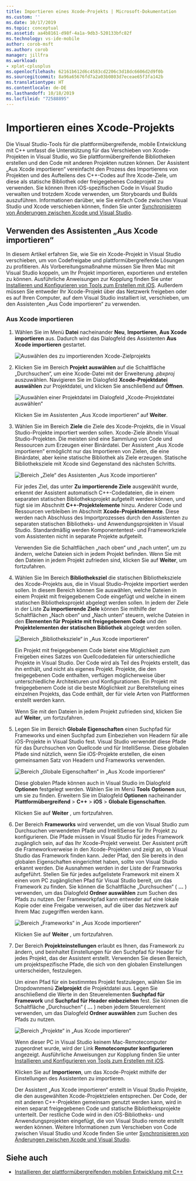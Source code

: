 ```yaml
---
title: Importieren eines Xcode-Projekts | Microsoft-Dokumentation
ms.custom: ''
ms.date: 10/17/2019
ms.topic: conceptual
ms.assetid: aa4b8161-d98f-4a1a-9db3-520133bfc82f
ms.technology: vs-ide-mobile
author: corob-msft
ms.author: corob
manager: jillfra
ms.workload:
- xplat-cplusplus
ms.openlocfilehash: 62161b612d6c4583cd2206c3d18dc6606d2d9f0b
ms.sourcegitcommit: 8a96a65676fd7a2a03b0803d7eceae65f3fa142b
ms.translationtype: HT
ms.contentlocale: de-DE
ms.lasthandoff: 10/18/2019
ms.locfileid: "72588895"
---
```

# <a name="import-an-xcode-project"></a>Importieren eines Xcode-Projekts

Die Visual Studio-Tools für die plattformübergreifende, mobile Entwicklung mit C++ umfasst die Unterstützung für das Verschieben von Xcode-Projekten in Visual Studio, wo Sie plattformübergreifende Bibliotheken erstellen und den Code mit anderen Projekten nutzen können. Der Assistent „Aus Xcode importieren“ vereinfacht den Prozess des Importierens von Projekten und des Aufteilens des C++-Codes auf Ihre Xcode-Ziele, um diese als statische Bibliothek oder freigegebenes Codeprojekt zu verwenden. Sie können Ihren iOS-spezifischen Code in Visual Studio verwalten und trotzdem Xcode verwenden, um Storyboards und Builds auszuführen. Informationen darüber, wie Sie einfach Code zwischen Visual Studio und Xcode verschieben können, finden Sie unter [Synchronisieren von Änderungen zwischen Xcode und Visual Studio](sync-changes-between-xcode-and-visual-studio.md).

## <a name="use-the-import-from-xcode-wizard"></a>Verwenden des Assistenten „Aus Xcode importieren“

In diesem Artikel erfahren Sie, wie Sie ein Xcode-Projekt in Visual Studio verschieben, um von Codefreigabe und plattformübergreifende Lösungen zu profitieren. Als Vorbereitungsmaßnahme müssen Sie Ihren Mac mit Visual Studio koppeln, um Ihr Projekt importieren, exportieren und erstellen zu können. Ausführliche Anweisungen zur Kopplung finden Sie unter [Installieren und Konfigurieren von Tools zum Erstellen mit iOS](../cross-platform/install-and-configure-tools-to-build-using-ios.md). Außerdem müssen Sie entweder Ihr Xcode-Projekt über das Netzwerk freigeben oder es auf Ihren Computer, auf dem Visual Studio installiert ist, verschieben, um den Assistenten „Aus Code importieren“ zu verwenden.

### <a name="import-from-xcode"></a>Aus Xcode importieren

1. Wählen Sie im Menü **Datei** nacheinander **Neu**, **Importieren**, **Aus Xcode importieren** aus. Dadurch wird das Dialogfeld des Assistenten **Aus Xcode importieren** gestartet.

   ![Auswählen des zu importierenden Xcode-Zielprojekts](../cross-platform/media/cppmdd_u2_importxcode_choose.PNG "Auswählen des zu importierenden Xcode-Zielprojekts")

1. Klicken Sie im Bereich **Projekt auswählen** auf die Schaltfläche „Durchsuchen“, um eine Xcode-Datei mit der Erweiterung *.pbxproj* auszuwählen. Navigieren Sie im Dialogfeld **Xcode-Projektdatei auswählen** zur Projektdatei, und klicken Sie anschließend auf **Öffnen**.

   ![Auswählen einer Projektdatei im Dialogfeld „Xcode-Projektdatei auswählen“](../cross-platform/media/cppmdd_u2_importxcode_browse.PNG "Auswählen einer Projektdatei im Dialogfeld „Xcode-Projektdatei auswählen“")

   Klicken Sie im Assistenten „Aus Xcode importieren“ auf **Weiter**.

1. Wählen Sie im Bereich **Ziele** die Ziele des Xcode-Projekts, die in Visual Studio-Projekte importiert werden sollen. Xcode-Ziele ähneln Visual Studio-Projekten. Die meisten sind eine Sammlung von Code und Ressourcen zum Erzeugen einer Binärdatei. Der Assistent „Aus Xcode importieren“ ermöglicht nur das Importieren von Zielen, die eine Binärdatei, aber keine statische Bibliothek als Ziele erzeugen. Statische Bibliotheksziele mit Xcode sind Gegenstand des nächsten Schritts.

   ![Bereich „Ziele“ des Assistenten „Aus Xcode importieren“](../cross-platform/media/cppmdd_u2_importxcode_destination.jpg "Bereich „Ziele“ des Assistenten „Aus Xcode importieren“")

   Für jedes Ziel, das unter **Zu importierende Ziele** ausgewählt wurde, erkennt der Assistent automatisch C++-Codedateien, die in einem separaten statischen Bibliotheksprojekt aufgeteilt werden können, und fügt sie im Abschnitt **C++-Projektelemente** hinzu. Anderer Code und Ressourcen verbleiben im Abschnitt **Xcode-Projektelemente**. Diese werden nach Abschluss des Importprozesses durch den Assistenten zu separaten statischen Bibliotheks- und Anwendungsprojekten in Visual Studio. Standardmäßig werden Komponententest- und Frameworkziele vom Assistenten nicht in separate Projekte aufgeteilt.

   Verwenden Sie die Schaltflächen „nach oben“ und „nach unten“, um zu ändern, welche Dateien sich in jedem Projekt befinden. Wenn Sie mit den Dateien in jedem Projekt zufrieden sind, klicken Sie auf **Weiter**, um fortzufahren.

1. Wählen Sie Im Bereich **Bibliotheksziel** die statischen Bibliotheksziele des Xcode-Projekts aus, die in Visual Studio-Projekte importiert werden sollen. In diesem Bereich können Sie auswählen, welche Dateien in einem Projekt mit freigegebenem Code eingefügt und welche in einem statischen Bibliotheksprojekt abgelegt werden sollen. In jedem der Ziele in der Liste **Zu importierende Ziele** können Sie mithilfe der Schaltflächen „Nach oben“ und „Nach unten“ steuern, welche Dateien in den **Elementen für Projekte mit freigegebenem Code** und den **Projektelementen der statischen Bibliothek** abgelegt werden sollen.

   ![Bereich „Bibliotheksziele“ in „Aus Xcode importieren“](../cross-platform/media/cppmdd_u2_importxcode_library.jpg "Bereich „Bibliotheksziele“ in „Aus Xcode importieren“")

   Ein Projekt mit freigegebenem Code bietet eine Möglichkeit zum Freigeben eines Satzes von Quellcodedateien für unterschiedliche Projekte in Visual Studio. Der Code wird als Teil des Projekts erstellt, das ihn enthält, und nicht als eigenes Projekt. Projekte, die den freigegebenen Code enthalten, verfügen möglicherweise über unterschiedliche Architekturen und Konfigurationen. Ein Projekt mit freigegebenem Code ist die beste Möglichkeit zur Bereitstellung eines einzelnen Projekts, das Code enthält, der für viele Arten von Plattformen erstellt werden kann.

   Wenn Sie mit den Dateien in jedem Projekt zufrieden sind, klicken Sie auf **Weiter**, um fortzufahren.

1. Legen Sie im Bereich **Globale Eigenschaften** einen Suchpfad für Frameworks und einen Suchpfad zum Einbeziehen von Headern für alle iOS-Projekte in Visual Studio fest. Visual Studio verwendet diese Pfade für das Durchsuchen von Quellcode und für IntelliSense. Diese globalen Pfade sind nützlich, wenn Sie iOS-Projekte erstellen, die einen gemeinsamen Satz von Headern und Frameworks verwenden.

   ![Bereich „Globale Eigenschaften“ in „Aus Xcode importieren“](../cross-platform/media/cppmdd_u2_importxcode_global.jpg "Bereich „Globale Eigenschaften“ in „Aus Xcode importieren“")

   Diese globalen Pfade können auch in Visual Studio im Dialogfeld **Optionen** festgelegt werden. Wählen Sie im Menü **Tools** **Optionen** aus, um sie zu finden. Erweitern Sie im Dialogfeld **Optionen** nacheinander **Plattformübergreifend** > **C++**  > **iOS** > **Globale Eigenschaften**.

   Klicken Sie auf **Weiter** , um fortzufahren.

1. Der Bereich **Frameworks** wird verwendet, um die von Visual Studio zum Durchsuchen verwendeten Pfade und IntelliSense für Ihr Projekt zu konfigurieren. Die Pfade müssen in Visual Studio für jedes Framework zugänglich sein, auf das Ihr Xcode-Projekt verweist. Der Assistent prüft die Frameworkverweise in den Xcode-Projekten und zeigt an, ob Visual Studio das Framework finden kann. Jeder Pfad, den Sie bereits in den globalen Eigenschaften eingerichtet haben, sollte von Visual Studio erkannt werden. Die Ausnahmen werden in der Liste der Frameworks aufgeführt. Stellen Sie für jedes aufgelistete Framework mit einem X einen vom PC zugänglichen Pfad für Visual Studio bereit, um das Framework zu finden. Sie können die Schaltfläche „Durchsuchen“ ( **...** ) verwenden, um das Dialogfeld **Ordner auswählen** zum Suchen des Pfads zu nutzen. Der Frameworkpfad kann entweder auf eine lokale Kopie oder eine Freigabe verweisen, auf die über das Netzwerk auf Ihrem Mac zugegriffen werden kann.

   ![Bereich „Frameworks“ in „Aus Xcode importieren“](../cross-platform/media/cppmdd_u2_importxcode_frameworks.jpg "Bereich „Frameworks“ in „Aus Xcode importieren“")

   Klicken Sie auf **Weiter** , um fortzufahren.

1. Der Bereich **Projekteinstellungen** erlaubt es Ihnen, das Framework zu ändern, und beinhaltet Einstellungen für den Suchpfad für Header für jedes Projekt, das der Assistent erstellt. Verwenden Sie diesen Bereich, um projektspezifische Pfade, die sich von den globalen Einstellungen unterscheiden, festzulegen.

   Um einen Pfad für ein bestimmtes Projekt festzulegen, wählen Sie im Dropdownmenü **Zielprojekt** die Projektdatei aus. Legen Sie anschließend die Werte in den Steuerelementen **Suchpfad für Framework** und **Suchpfad für Header einbeziehen** fest. Sie können die Schaltfläche „Durchsuchen“ ( **...** ) neben jedem Steuerelement verwenden, um das Dialogfeld **Ordner auswählen** zum Suchen des Pfads zu nutzen.

   ![Bereich „Projekte“ in „Aus Xcode importieren“](../cross-platform/media/cppmdd_u2_importxcode_projects.jpg "Bereich „Projekte“ in „Aus Xcode importieren“")

   Wenn dieser PC in Visual Studio keinem Mac-Remotecomputer zugeordnet wurde, wird der Link **Remotecomputer konfigurieren** angezeigt. Ausführliche Anweisungen zur Kopplung finden Sie unter [Installieren und Konfigurieren von Tools zum Erstellen mit iOS](../cross-platform/install-and-configure-tools-to-build-using-ios.md).

   Klicken Sie auf **Importieren**, um das Xcode-Projekt mithilfe der Einstellungen des Assistenten zu importieren.

   Der Assistent „Aus Xcode importieren“ erstellt in Visual Studio Projekte, die den ausgewählten Xcode-Projektzielen entsprechen. Der Code, der mit anderen C++-Projekten gemeinsam genutzt werden kann, wird in einen separat freigegebenen Code und statische Bibliotheksprojekte unterteilt. Der restliche Code wird in den iOS-Bibliotheks- und Anwendungsprojekten eingefügt, die von Visual Studio remote erstellt werden können. Weitere Informationen zum Verschieben von Code zwischen Visual Studio und Xcode finden Sie unter [Synchronisieren von Änderungen zwischen Xcode und Visual Studio](../cross-platform/sync-changes-between-xcode-and-visual-studio.md).

## <a name="see-also"></a>Siehe auch

- [Installieren der plattformübergreifenden mobilen Entwicklung mit C++](../cross-platform/install-visual-cpp-for-cross-platform-mobile-development.md)
